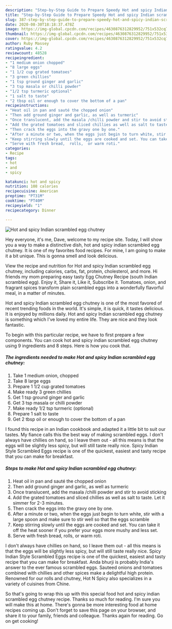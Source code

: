 ```yaml
---
description: "Step-by-Step Guide to Prepare Speedy Hot and spicy Indian scrambled egg chutney"
title: "Step-by-Step Guide to Prepare Speedy Hot and spicy Indian scrambled egg chutney"
slug: 387-step-by-step-guide-to-prepare-speedy-hot-and-spicy-indian-scrambled-egg-chutney
date: 2020-08-30T18:18:37.478Z
image: https://img-global.cpcdn.com/recipes/4630876312829952/751x532cq70/hot-and-spicy-indian-scrambled-egg-chutney-recipe-main-photo.jpg
thumbnail: https://img-global.cpcdn.com/recipes/4630876312829952/751x532cq70/hot-and-spicy-indian-scrambled-egg-chutney-recipe-main-photo.jpg
cover: https://img-global.cpcdn.com/recipes/4630876312829952/751x532cq70/hot-and-spicy-indian-scrambled-egg-chutney-recipe-main-photo.jpg
author: Ruby Massey
ratingvalue: 4.2
reviewcount: 48528
recipeingredient:
- "1 medium onion chopped"
- "8 large eggs"
- "1 1/2 cup grated tomatoes"
- "3 green chillies"
- "1 tsp ground ginger and garlic"
- "3 tsp masala or chilli powder"
- "1/2 tsp turmeric optional"
- "1 salt to taste"
- "2 tbsp oil or enough to cover the bottom of a pan"
recipeinstructions:
- "Heat oil in pan and sauté the chopped onion"
- "Then add ground ginger and garlic, as well as turmeric"
- "Once translucent, add the masala /chilli powder and stir to avoid sticking"
- "Add the grated tomatoes and sliced chillies as well as salt to taste. Let it simmer for 2-3 minutes."
- "Then crack the eggs into the gravy one by one."
- "After a minute or two, when the eggs just begin to turn white, stir with a large spoon and make sure to stir well so that the eggs scramble"
- "Keep stirring slowly until the eggs are cooked and set. You can take it off the heat sooner if you prefer your eggs more mushy and less set."
- "Serve with fresh bread,  rolls,  or warm roti."
categories:
- Recipe
tags:
- hot
- and
- spicy

katakunci: hot and spicy 
nutrition: 108 calories
recipecuisine: American
preptime: "PT31M"
cooktime: "PT40M"
recipeyield: "1"
recipecategory: Dinner

---
```



![Hot and spicy Indian scrambled egg chutney](https://img-global.cpcdn.com/recipes/4630876312829952/751x532cq70/hot-and-spicy-indian-scrambled-egg-chutney-recipe-main-photo.jpg)

Hey everyone, it's me, Dave, welcome to my recipe site. Today, I will show you a way to make a distinctive dish, hot and spicy indian scrambled egg chutney. It is one of my favorites food recipes. For mine, I am going to make it a bit unique. This is gonna smell and look delicious.

View the recipe and nutrition for Hot and spicy Indian scrambled egg chutney, including calories, carbs, fat, protein, cholesterol, and more. Hi friends my mom preparing easy tasty Egg Chutney Recipe (south Indian scrambled egg). Enjoy it, Share it, Like it, Subscribe it. Tomatoes, onion, and fragrant spices transform plain scrambled eggs into a wonderfully flavorful meal, in a matter of minutes.

Hot and spicy Indian scrambled egg chutney is one of the most favored of recent trending foods in the world. It's simple, it is quick, it tastes delicious. It is enjoyed by millions daily. Hot and spicy Indian scrambled egg chutney is something which I've loved my entire life. They are nice and they look fantastic.


To begin with this particular recipe, we have to first prepare a few components. You can cook hot and spicy indian scrambled egg chutney using 9 ingredients and 8 steps. Here is how you cook that.

<!--inarticleads1-->

##### The ingredients needed to make Hot and spicy Indian scrambled egg chutney:

1. Take 1 medium onion, chopped
1. Take 8 large eggs
1. Prepare 1 1/2 cup grated tomatoes
1. Make ready 3 green chillies
1. Get 1 tsp ground ginger and garlic
1. Get 3 tsp masala or chilli powder
1. Make ready 1/2 tsp turmeric (optional)
1. Prepare 1 salt to taste
1. Get 2 tbsp oil or enough to cover the bottom of a pan


I found this recipe in an Indian cookbook and adapted it a little bit to suit our tastes. My fiance calls this the best way of making scrambled eggs. I don&#39;t always have chillies on hand, so I leave them out - all this means is that the eggs will be slightly less spicy, but will still taste really nice. Spicy Indian Style Scrambled Eggs recipe is one of the quickest, easiest and tasty recipe that you can make for breakfast. 

<!--inarticleads2-->

##### Steps to make Hot and spicy Indian scrambled egg chutney:

1. Heat oil in pan and sauté the chopped onion
1. Then add ground ginger and garlic, as well as turmeric
1. Once translucent, add the masala /chilli powder and stir to avoid sticking
1. Add the grated tomatoes and sliced chillies as well as salt to taste. Let it simmer for 2-3 minutes.
1. Then crack the eggs into the gravy one by one.
1. After a minute or two, when the eggs just begin to turn white, stir with a large spoon and make sure to stir well so that the eggs scramble
1. Keep stirring slowly until the eggs are cooked and set. You can take it off the heat sooner if you prefer your eggs more mushy and less set.
1. Serve with fresh bread,  rolls,  or warm roti.


I don&#39;t always have chillies on hand, so I leave them out - all this means is that the eggs will be slightly less spicy, but will still taste really nice. Spicy Indian Style Scrambled Eggs recipe is one of the quickest, easiest and tasty recipe that you can make for breakfast. Anda bhurji is probably India&#39;s answer to the ever famous scrambled eggs. Sauteed onions and tomatoes combined with chillies and other spices make a delightful high protein. Renowned for our rolls and chutney, Hot N Spicy also specializes in a variety of cuisines from Chine. 

So that's going to wrap this up with this special food hot and spicy indian scrambled egg chutney recipe. Thanks so much for reading. I'm sure you will make this at home. There's gonna be more interesting food at home recipes coming up. Don't forget to save this page on your browser, and share it to your family, friends and colleague. Thanks again for reading. Go on get cooking!
